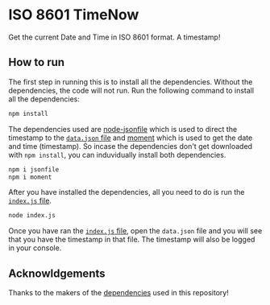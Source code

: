 # ISO 8601 TimeNow

Get the current Date and Time in ISO 8601 format. A timestamp!

## How to run

The first step in running this is to install all the dependencies. Without the dependencies, the code will not run. Run the following command to install all the dependencies:
```bash
npm install
```
The dependencies used are [node-jsonfile](https://github.com/jprichardson/node-jsonfile) which is used to direct the timestamp to the [`data.json` file](/data.json) and [moment](https://github.com/moment/moment) which is used to get the date and time (timestamp). So incase the dependencies don't get downloaded with `npm install`, you can induvidually install both dependencies.
```bash
npm i jsonfile
npm i moment
```

After you have installed the dependencies, all you need to do is run the [`index.js` file](/index.js).
```bash
node index.js
```
Once you have ran the [`index.js` file](/index.js), open the `data.json` file and you will see that you have the timestamp in that file. The timestamp will also be logged in your console.

## Acknowldgements

Thanks to the makers of the [dependencies](https://github.com/TheYoBots/ISO-8601-TimeNow/network/dependencies) used in this repository!